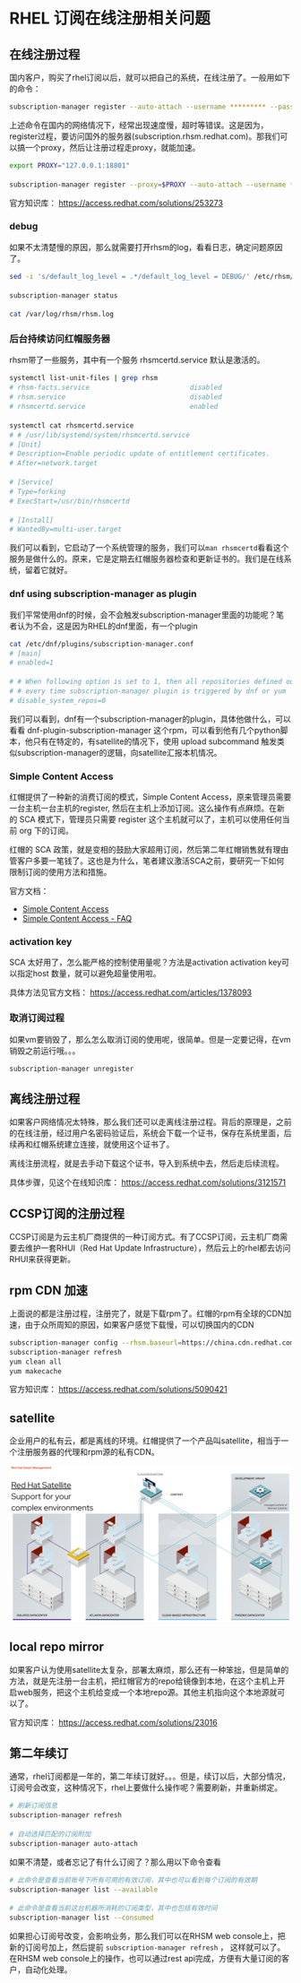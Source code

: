 # RHEL 订阅在线注册相关问题

## 在线注册过程

国内客户，购买了rhel订阅以后，就可以把自己的系统，在线注册了。一般用如下的命令：

```bash
subscription-manager register --auto-attach --username ********* --password ********
```

上述命令在国内的网络情况下，经常出现速度慢，超时等错误。这是因为，register过程，要访问国外的服务器(subscription.rhsm.redhat.com)。那我们可以搞一个proxy，然后让注册过程走proxy，就能加速。

```bash
export PROXY="127.0.0.1:18801"

subscription-manager register --proxy=$PROXY --auto-attach --username ********* --password ********
```

官方知识库： https://access.redhat.com/solutions/253273

### debug

如果不太清楚慢的原因，那么就需要打开rhsm的log，看看日志，确定问题原因了。

```bash
sed -i 's/default_log_level = .*/default_log_level = DEBUG/' /etc/rhsm/rhsm.conf

subscription-manager status

cat /var/log/rhsm/rhsm.log
```

### 后台持续访问红帽服务器

rhsm带了一些服务，其中有一个服务 rhsmcertd.service 默认是激活的。
```bash
systemctl list-unit-files | grep rhsm
# rhsm-facts.service                         disabled
# rhsm.service                               disabled
# rhsmcertd.service                          enabled

systemctl cat rhsmcertd.service
# # /usr/lib/systemd/system/rhsmcertd.service
# [Unit]
# Description=Enable periodic update of entitlement certificates.
# After=network.target

# [Service]
# Type=forking
# ExecStart=/usr/bin/rhsmcertd

# [Install]
# WantedBy=multi-user.target
```
我们可以看到，它启动了一个系统管理的服务，我们可以```man rhsmcertd```看看这个服务是做什么的。原来，它是定期去红帽服务器检查和更新证书的。我们是在线系统，留着它就好。

### dnf using subscription-manager as plugin

我们平常使用dnf的时候，会不会触发subscription-manager里面的功能呢？笔者认为不会，这是因为RHEL的dnf里面，有一个plugin
```bash
cat /etc/dnf/plugins/subscription-manager.conf
# [main]
# enabled=1

# # When following option is set to 1, then all repositories defined outside redhat.repo will be disabled
# # every time subscription-manager plugin is triggered by dnf or yum
# disable_system_repos=0
```

我们可以看到，dnf有一个subscription-manager的plugin，具体他做什么，可以看看 dnf-plugin-subscription-manager 这个rpm，可以看到他有几个python脚本，他只有在特定的，有satellite的情况下，使用 upload subcommand 触发类似subscription-manager的逻辑，向satellite汇报本机情况。

### Simple Content Access

红帽提供了一种新的消费订阅的模式，Simple Content Access，原来管理员需要一台主机一台主机的register, 然后在主机上添加订阅。这么操作有点麻烦。在新的 SCA 模式下，管理员只需要 register 这个主机就可以了，主机可以使用任何当前 org 下的订阅。

红帽的 SCA 政策，就是变相的鼓励大家超用订阅，然后第二年红帽销售就有理由管客户多要一笔钱了。这也是为什么，笔者建议激活SCA之前，要研究一下如何限制订阅的使用方法和措施。

官方文档：
- [Simple Content Access](https://access.redhat.com/articles/simple-content-access)
- [Simple Content Access - FAQ](https://access.redhat.com/articles/4903191)

### activation key

SCA 太好用了，怎么能严格的控制使用量呢？方法是activation activation key可以指定host 数量，就可以避免超量使用啦。

具体方法见官方文档： https://access.redhat.com/articles/1378093

### 取消订阅过程

如果vm要销毁了，那么怎么取消订阅的使用呢，很简单。但是一定要记得，在vm销毁之前运行哦。。。

```bash
subscription-manager unregister
```

## 离线注册过程

如果客户网络情况太特殊，那么我们还可以走离线注册过程。背后的原理是，之前的在线注册，经过用户名密码验证后，系统会下载一个证书，保存在系统里面，后续再和红帽系统建立连接，就使用这个证书了。

离线注册流程，就是去手动下载这个证书，导入到系统中去，然后走后续流程。

具体步骤，见这个在线知识库： https://access.redhat.com/solutions/3121571

## CCSP订阅的注册过程

CCSP订阅是为云主机厂商提供的一种订阅方式。有了CCSP订阅，云主机厂商需要去维护一套RHUI（Red Hat Update Infrastructure），然后云上的rhel都去访问RHUI来获得更新。

## rpm CDN 加速

上面说的都是注册过程，注册完了，就是下载rpm了。红帽的rpm有全球的CDN加速，由于众所周知的原因，如果客户感觉下载慢，可以切换国内的CDN
```bash
subscription-manager config --rhsm.baseurl=https://china.cdn.redhat.com
subscription-manager refresh
yum clean all
yum makecache
```
官方知识库： https://access.redhat.com/solutions/5090421

## satellite

企业用户的私有云，都是离线的环境。红帽提供了一个产品叫satellite，相当于一个注册服务器的代理和rpm源的私有CDN。

![](imgs/2023-04-28-15-28-55.png)

## local repo mirror

如果客户认为使用satellite太复杂，部署太麻烦，那么还有一种笨拙，但是简单的方法，就是先注册一台主机，把红帽官方的repo给镜像到本地，在这个主机上开启web服务，把这个主机给变成一个本地repo源。其他主机指向这个本地源就可以了。

官方知识库： https://access.redhat.com/solutions/23016

## 第二年续订

通常，rhel订阅都是一年的，第二年续订就好。。。但是，续订以后，大部分情况，订阅号会改变，这种情况下，rhel上要做什么操作呢？需要刷新，并重新绑定。

```bash
# 刷新订阅信息
subscription-manager refresh

# 自动选择匹配的订阅附加
subscription-manager auto-attach
```

如果不清楚，或者忘记了有什么订阅了？那么用以下命令查看

```bash
# 此命令是查看当前账号下所有可用的有效订阅，其中也可以看到每个订阅的有效期
subscription-manager list --available

# 此命令是查看当前这台机器所消耗的订阅类型，其中也包括有效时间
subscription-manager list --consumed

```

如果担心订阅号改变，会影响业务，那么我们可以在RHSM web console上，把新的订阅号加上，然后提前 ```subscription-manager refresh``` ， 这样就可以了。在RHSM web console上的操作，也可以通过rest api完成，方便有大量订阅的客户，自动化处理。